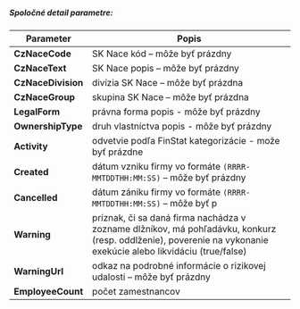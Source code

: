 ##### Spoločné detail parametre:
| Parameter | Popis |
| ----------- | ----------- |
| **CzNaceCode** | SK Nace kód – môže byť prázdny |
| **CzNaceText** | SK Nace popis – môže byť prázdny|
| **CzNaceDivision** | divízia SK Nace – môže byť prázdna |
| **CzNaceGroup** | skupina SK Nace – môže byť prázdna |
| **LegalForm** | právna forma popis - môže byť prázdny |
| **OwnershipType** | druh vlastníctva popis - môže byť prázdny |
 **Activity** | odvetvie podľa FinStat kategorizácie - može byť prázdne |
| **Created** | dátum vzniku firmy vo formáte `(RRRR-MMTDDTHH:MM:SS)` – môže byť prázdny |
| **Cancelled** | dátum zániku firmy vo formáte `(RRRR-MMTDDTHH:MM:SS)` – môže byť p
| **Warning** | príznak, či sa daná firma nachádza v zozname dlžníkov, má pohľadávku, konkurz (resp. oddlženie), poverenie na vykonanie exekúcie alebo likvidáciu (true/false) |
| **WarningUrl** | odkaz na podrobné informácie o rizikovej udalosti – môže byť prázdny |
| **EmployeeCount** | počet zamestnancov|
